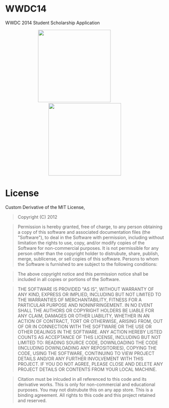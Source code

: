 WWDC14
======

WWDC 2014 Student Scholarship Application

<!-- ![ScreenShot](http://i.imgur.com/Ikq06DR.jpg)
![ScreenShot](http://i.imgur.com/OKUWBNN.jpg) -->

<p align="center">
  <img src="http://i.imgur.com/Ikq06DR.jpg" width="230" style="margin-right: 35px; right: 35px;" />
  &nbsp;
  &nbsp;
  &nbsp;
  &nbsp;
  <img src="http://i.imgur.com/OKUWBNN.jpg" width="230" />
</p>

License
========
Custom Derivative of the MIT License,

> Copyright (C) 2012

> Permission is hereby granted, free of charge, to any person obtaining a copy of
this software and associated documentation files (the "Software"), to deal in
the Software with permission, including without limitation the rights to
use, copy, and/or modify copies of the Software for non-commercial purposes. 
It is not permissible for any person other than the copyright holder to distrubute,
share, publish, merge, sublicense, or sell copies of this software.
Persons to whom the Software is furnished to are subject to the following conditions:

> The above copyright notice and this permission notice shall be included in all
copies or portions of the Software.

> THE SOFTWARE IS PROVIDED "AS IS", WITHOUT WARRANTY OF ANY KIND, EXPRESS OR
IMPLIED, INCLUDING BUT NOT LIMITED TO THE WARRANTIES OF MERCHANTABILITY,
FITNESS FOR A PARTICULAR PURPOSE AND NONINFRINGEMENT. IN NO EVENT SHALL THE
AUTHORS OR COPYRIGHT HOLDERS BE LIABLE FOR ANY CLAIM, DAMAGES OR OTHER
LIABILITY, WHETHER IN AN ACTION OF CONTRACT, TORT OR OTHERWISE, ARISING FROM,
OUT OF OR IN CONNECTION WITH THE SOFTWARE OR THE USE OR OTHER DEALINGS IN THE
SOFTWARE. ANY ACTION HEREBY LISTED COUNTS AS ACCEPTANCE OF THIS LICENSE, 
INCLUDING BUT NOT LIMITED TO: READING SOURCE CODE, DOWNLOADING THE CODE
(INCLUDING DOWNLOADING ANY REPOSITORIES), COPYING THE CODE, USING THE SOFTWARE,
CONTINUING TO VIEW PROJECT DETAILS AND/OR ANY FURTHER INVOLVEMENT WITH THIS 
PROJECT. IF YOU DO NOT AGREE, PLEASE CLOSE AND DELETE ANY PROJECT DETAILS OR 
CONTENTS FROM YOUR LOCAL MACHINE.

> Citation must be inlcuded in all referenced to this code and its derivative works.
This is only for non-commercial and educational purposes. You may not distrubute this 
on any app store. This is a binding agreement. All rights 
to this code and this project retained and reserved.

